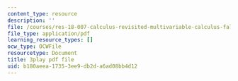 ```yaml
---
content_type: resource
description: ''
file: /courses/res-18-007-calculus-revisited-multivariable-calculus-fall-2011/b180aeea17353ee9db2da6ad08bb4d12_0Uz-TR_vZKs.pdf
file_type: application/pdf
learning_resource_types: []
ocw_type: OCWFile
resourcetype: Document
title: 3play pdf file
uid: b180aeea-1735-3ee9-db2d-a6ad08bb4d12
---
```

